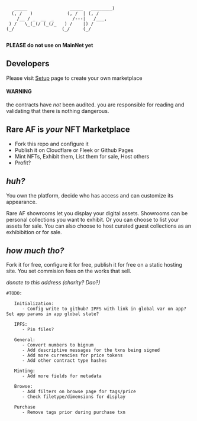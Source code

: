 ```

   _____                _____   ________) 
  (, /   )             (, /  | (, /       
    /__ / _  __  _       /---|   /___,    
 ) /   \_(_(/ (_(/_   ) /    |) /         
(_/                  (_/     (_/          
                                          

```

**PLEASE do not use on MainNet yet**

## Developers
Please visit  [Setup](https://github.com/barnjamin/rareaf/wiki/Setup) page to create your own marketplace

#### WARNING #####
the contracts have _not_ been audited. you are responsible for reading and validating that there is nothing dangerous.


Rare AF is _your_ NFT Marketplace
----------------------------------

- Fork this repo and configure it
- Publish it on Cloudflare or Fleek or Github Pages
- Mint NFTs, Exhibit them, List them for sale, Host others
- Profit?


*huh?*
------

You own the platform, decide who has access and can customize its appearance. 

Rare AF showrooms let you display your digital assets.  Showrooms can be personal collections you want to exhibit. Or you can choose to list your assets for sale. You can also choose to host curated guest collections as an exhibibition or for sale. 


*how much tho?*
---------------

Fork it for free, configure it for free, publish it for free on a static hosting site. You set commision fees on the works that sell.


*donate to this address (charity? Dao?)*



```
#TODO:

   Initialization:
      - Config write to github? IPFS with link in global var on app? Set app params in app global state?

   IPFS:
      - Pin files?

   General:
      - Convert numbers to bignum
      - Add descriptive messages for the txns being signed
      - Add more currencies for price tokens
      - Add other contract type hashes

   Minting:
      - Add more fields for metadata

   Browse:
      - Add filters on browse page for tags/price
      - Check filetype/dimensions for display

   Purchase
      - Remove tags prior during purchase txn 
   
```